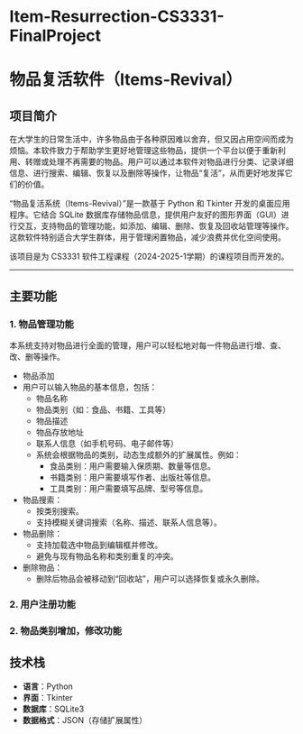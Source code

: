 # Item-Resurrection-CS3331-FinalProject
# 物品复活软件（Items-Revival）

## 项目简介
在大学生的日常生活中，许多物品由于各种原因难以舍弃，但又因占用空间而成为烦恼。本软件致力于帮助学生更好地管理这些物品，提供一个平台以便于重新利用、转赠或处理不再需要的物品。用户可以通过本软件对物品进行分类、记录详细信息、进行搜索、编辑、恢复以及删除等操作，让物品“复活”，从而更好地发挥它们的价值。

“物品复活系统（Items-Revival）”是一款基于 Python 和 Tkinter 开发的桌面应用程序。它结合 SQLite 数据库存储物品信息，提供用户友好的图形界面（GUI）进行交互，支持物品的管理功能，如添加、编辑、删除、恢复及回收站管理等操作。这款软件特别适合大学生群体，用于管理闲置物品，减少浪费并优化空间使用。

该项目是为 CS3331 软件工程课程（2024-2025-1学期）的课程项目而开发的。

---

## 主要功能

### 1. **物品管理功能**
本系统支持对物品进行全面的管理，用户可以轻松地对每一件物品进行增、查、改、删等操作。
- 物品添加
- 用户可以输入物品的基本信息，包括：
  - 物品名称
  - 物品类别（如：食品、书籍、工具等）
  - 物品描述
  - 物品存放地址
  - 联系人信息（如手机号码、电子邮件等）
  - 系统会根据物品的类别，动态生成额外的扩展属性。例如：
    - 食品类别：用户需要输入保质期、数量等信息。
    - 书籍类别：用户需要填写作者、出版社等信息。
    - 工具类别：用户需要填写品牌、型号等信息。
- 物品搜索：
  - 按类别搜索。
  - 支持模糊关键词搜索（名称、描述、联系人信息等）。
- 物品删除：
  - 支持加载选中物品到编辑框并修改。
  - 避免与现有物品名称和类别重复的冲突。
- 删除物品：
  - 删除后物品会被移动到“回收站”，用户可以选择恢复或永久删除。

### 2. **用户注册功能**

### 2. **物品类别增加，修改功能**

## 技术栈

- **语言**：Python
- **界面**：Tkinter
- **数据库**：SQLite3
- **数据格式**：JSON（存储扩展属性）
